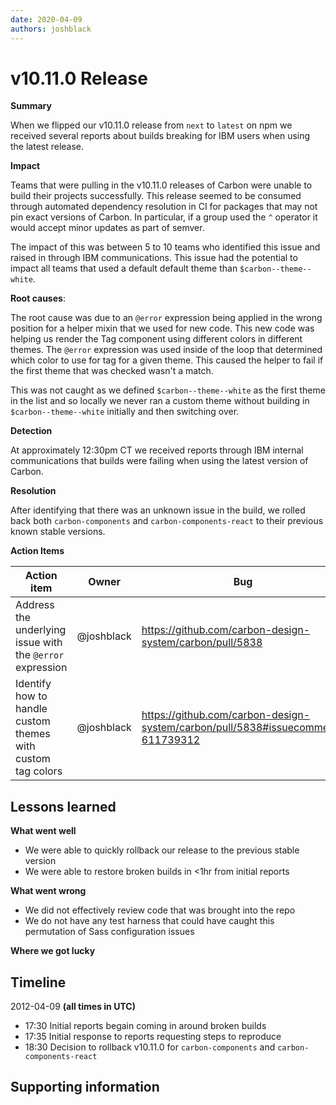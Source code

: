 ```yaml
---
date: 2020-04-09
authors: joshblack
---
```


# v10.11.0 Release

**Summary**

<!-- What is a one or two-line summary of the event that occurred? -->

When we flipped our v10.11.0 release from `next` to `latest` on npm we received
several reports about builds breaking for IBM users when using the latest
release.

**Impact**

<!-- What was the scope of impact from the event occuring? How many teams were
impacted? -->

Teams that were pulling in the v10.11.0 releases of Carbon were unable to build
their projects successfully. This release seemed to be consumed through
automated dependency resolution in CI for packages that may not pin exact
versions of Carbon. In particular, if a group used the `^` operator it would
accept minor updates as part of semver.

The impact of this was between 5 to 10 teams who identified this issue and
raised in through IBM communications. This issue had the potential to impact all
teams that used a default default theme than `$carbon--theme--white`.

**Root causes**:

<!-- Looking back, what ended up being the main reasons why this event occurred?
-->

The root cause was due to an `@error` expression being applied in the wrong
position for a helper mixin that we used for new code. This new code was helping
us render the Tag component using different colors in different themes. The
`@error` expression was used inside of the loop that determined which color to
use for tag for a given theme. This caused the helper to fail if the first theme
that was checked wasn't a match.

This was not caught as we defined `$carbon--theme--white` as the first theme in
the list and so locally we never ran a custom theme without building in
`$carbon--theme--white` initially and then switching over.

**Detection**

<!-- How did we find out or discover that this event had occurred? -->

At approximately 12:30pm CT we received reports through IBM internal
communications that builds were failing when using the latest version of Carbon.

**Resolution**

<!-- How did we end up addressing this event in order to mitigate impact? -->

After identifying that there was an unknown issue in the build, we rolled back
both `carbon-components` and `carbon-components-react` to their previous known
stable versions.

**Action Items**

<!-- What are the action items that came out of this postmortem? Reference
issues and Pull Requests in the "Bug" column with the appropriate owners -->

| Action item                                                 | Owner      | Bug                                                                             |
| ----------------------------------------------------------- | ---------- | ------------------------------------------------------------------------------- |
| Address the underlying issue with the `@error` expression   | @joshblack | https://github.com/carbon-design-system/carbon/pull/5838                        |
| Identify how to handle custom themes with custom tag colors | @joshblack | https://github.com/carbon-design-system/carbon/pull/5838#issuecomment-611739312 |

## Lessons learned

**What went well**

- We were able to quickly rollback our release to the previous stable version
- We were able to restore broken builds in <1hr from initial reports

**What went wrong**

- We did not effectively review code that was brought into the repo
- We do not have any test harness that could have caught this permutation of
  Sass configuration issues

**Where we got lucky**

## Timeline

2012-04-09 **(all times in UTC)**

- 17:30 Initial reports begain coming in around broken builds
- 17:35 Initial response to reports requesting steps to reproduce
- 18:30 Decision to rollback v10.11.0 for `carbon-components` and
  `carbon-components-react`

## Supporting information

<!-- Any additional information that you might reference earlier on in the
postmortem -->
